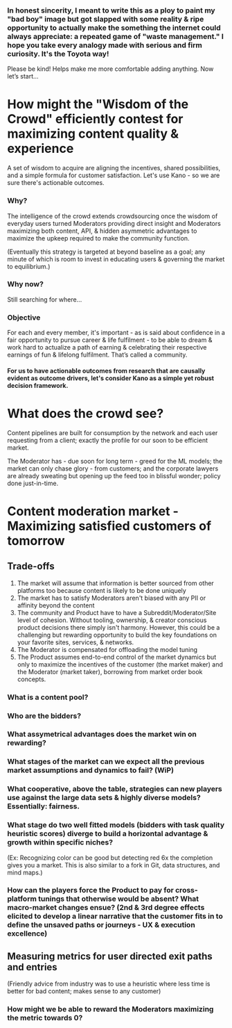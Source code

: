 ### In honest sincerity, I meant to write this as a ploy to paint my "bad boy" image but got slapped with some reality & ripe opportunity to actually make the something the internet could always appreciate: a repeated game of "waste management." I hope you take every analogy made with serious and firm curiosity. It's the Toyota way!

Please be kind! Helps make me more comfortable adding anything. Now let’s start...


# How might the "Wisdom of the Crowd" efficiently contest for maximizing content quality & experience

A set of wisdom to acquire are aligning the incentives, shared possibilities, and a simple formula for customer satisfaction. Let's use Kano - so we are sure there's actionable outcomes.

### Why?
The intelligence of the crowd extends crowdsourcing once the wisdom of everyday users turned Moderators providing direct insight and Moderators maximizing both content, API, & hidden asymmetric advantages to maximize the upkeep required to make the community function. 

(Eventually this strategy is targeted at beyond baseline as a goal; any minute of which is room to invest in educating users & governing the market to equilibrium.)

### Why now?
Still searching for where…

### Objective
For each and every member, it's important - as is said about confidence in a fair opportunity to pursue career & life fulfilment - to be able to dream & work hard to actualize a path of earning & celebrating their respective earnings of fun & lifelong fulfilment. That’s called a community.


#### For us to have actionable outcomes from research that are causally evident as outcome drivers, let's consider Kano as a simple yet robust decision framework.


# What does the crowd see?
Content pipelines are built for consumption by the network and each user requesting from a client; exactly the profile for our soon to be efficient market.

The Moderator has - due soon for long term - greed for the ML models; the market can only chase glory - from customers; and the corporate lawyers are already sweating but opening up the feed too in blissful wonder; policy done just-in-time. 


# Content moderation market -  Maximizing satisfied customers of tomorrow

## Trade-offs
1. The market will assume that information is better sourced from other platforms too because content is likely to be done uniquely
2. The market has to satisfy Moderators aren't biased with any PII or affinity beyond the content
3. The community and Product have to have a Subreddit/Moderator/Site level of cohesion. Without tooling, ownership, & creator conscious product decisions there simply isn't harmony. However, this could be a challenging but rewarding opportunity to build the key foundations on your favorite sites, services, & networks.
4. The Moderator is compensated for offloading the model tuning
5. The Product assumes end-to-end control of the market dynamics but only to maximize the incentives of the customer (the market maker) and the Moderator (market taker), borrowing from market order book concepts.





### What is a content pool?

### Who are the bidders?

### What assymetrical advantages does the market win on rewarding?



### What stages of the market can we expect all the previous market assumptions and dynamics to fail? (WiP)

### What cooperative, above the table, strategies can new players use against the large data sets & highly diverse models? Essentially: fairness.


### What stage do two well fitted models (bidders with task quality heuristic scores) diverge to build a horizontal advantage & growth within specific niches?
(Ex: Recognizing color can be good but detecting red 6x the completion gives you a market. This is also similar to a fork in Git, data structures, and mind maps.)

### How can the players force the Product to pay for cross-platform tunings that otherwise would be absent? What macro-market changes ensue? (2nd & 3rd degree effects elicited to develop a linear narrative that the customer fits in to define the unsaved paths or journeys - UX & execution excellence)

## Measuring metrics for user directed exit paths and entries
(Friendly advice from industry was to use a heuristic where less time is better for bad content; makes sense to any customer)

### How might we be able to reward the Moderators maximizing the metric towards 0?
